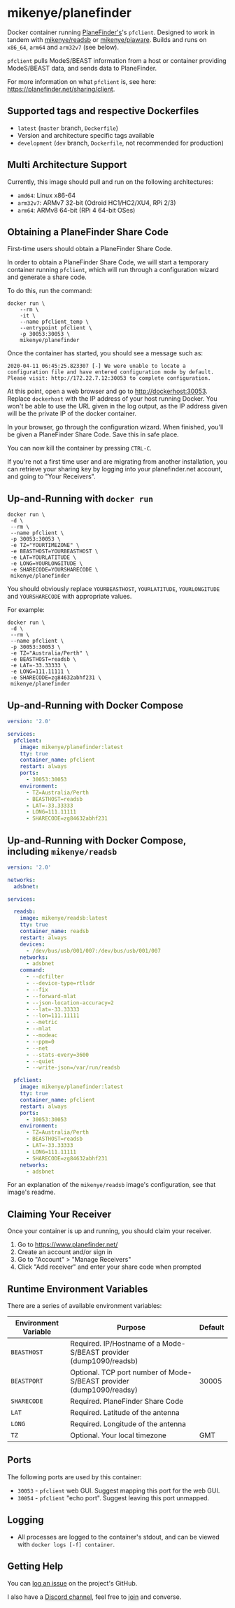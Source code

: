 # mikenye/planefinder

Docker container running [PlaneFinder's](https://planefinder.net/)'s `pfclient`. Designed to work in tandem with [mikenye/readsb](https://hub.docker.com/repository/docker/mikenye/readsb) or [mikenye/piaware](https://hub.docker.com/repository/docker/mikenye/piaware). Builds and runs on `x86_64`, `arm64` and `arm32v7` (see below).

`pfclient` pulls ModeS/BEAST information from a host or container providing ModeS/BEAST data, and sends data to PlaneFinder.

For more information on what `pfclient` is, see here: <https://planefinder.net/sharing/client>.

## Supported tags and respective Dockerfiles

* `latest` (`master` branch, `Dockerfile`)
* Version and architecture specific tags available
* `development` (`dev` branch, `Dockerfile`, not recommended for production)

## Multi Architecture Support

Currently, this image should pull and run on the following architectures:

* `amd64`: Linux x86-64
* `arm32v7`: ARMv7 32-bit (Odroid HC1/HC2/XU4, RPi 2/3)
* `arm64`: ARMv8 64-bit (RPi 4 64-bit OSes)

## Obtaining a PlaneFinder Share Code

First-time users should obtain a PlaneFinder Share Code.

In order to obtain a PlaneFinder Share Code, we will start a temporary container running `pfclient`, which will run through a configuration wizard and generate a share code.

To do this, run the command:

```shell
docker run \
    --rm \
    -it \
    --name pfclient_temp \
    --entrypoint pfclient \
    -p 30053:30053 \
    mikenye/planefinder
```

Once the container has started, you should see a message such as:

```text
2020-04-11 06:45:25.823307 [-] We were unable to locate a configuration file and have entered configuration mode by default. Please visit: http://172.22.7.12:30053 to complete configuration.
```

At this point, open a web browser and go to <http://dockerhost:30053>. Replace `dockerhost` with the IP address of your host running Docker. You won't be able to use the URL given in the log output, as the IP address given will be the private IP of the docker container.

In your browser, go through the configuration wizard. When finished, you'll be given a PlaneFinder Share Code. Save this in safe place.

You can now kill the container by pressing `CTRL-C`.

If you're not a first time user and are migrating from another installation, you can retrieve your sharing key by logging into your planefinder.net account, and going to "Your Receivers".

## Up-and-Running with `docker run`

```shell
docker run \
 -d \
 --rm \
 --name pfclient \
 -p 30053:30053 \
 -e TZ="YOURTIMEZONE" \
 -e BEASTHOST=YOURBEASTHOST \
 -e LAT=YOURLATITUDE \
 -e LONG=YOURLONGITUDE \
 -e SHARECODE=YOURSHARECODE \
 mikenye/planefinder
```

You should obviously replace `YOURBEASTHOST`, `YOURLATITUDE`, `YOURLONGITUDE` and `YOURSHARECODE` with appropriate values.

For example:

```shell
docker run \
 -d \
 --rm \
 --name pfclient \
 -p 30053:30053 \
 -e TZ="Australia/Perth" \
 -e BEASTHOST=readsb \
 -e LAT=-33.33333 \
 -e LONG=111.11111 \
 -e SHARECODE=zg84632abhf231 \
 mikenye/planefinder
```

## Up-and-Running with Docker Compose

```yaml
version: '2.0'

services:
  pfclient:
    image: mikenye/planefinder:latest
    tty: true
    container_name: pfclient
    restart: always
    ports:
      - 30053:30053
    environment:
      - TZ=Australia/Perth
      - BEASTHOST=readsb
      - LAT=-33.33333
      - LONG=111.11111
      - SHARECODE=zg84632abhf231
```

## Up-and-Running with Docker Compose, including `mikenye/readsb`

```yaml
version: '2.0'

networks:
  adsbnet:

services:

  readsb:
    image: mikenye/readsb:latest
    tty: true
    container_name: readsb
    restart: always
    devices:
      - /dev/bus/usb/001/007:/dev/bus/usb/001/007
    networks:
      - adsbnet
    command:
      - --dcfilter
      - --device-type=rtlsdr
      - --fix
      - --forward-mlat
      - --json-location-accuracy=2
      - --lat=-33.33333
      - --lon=111.11111
      - --metric
      - --mlat
      - --modeac
      - --ppm=0
      - --net
      - --stats-every=3600
      - --quiet
      - --write-json=/var/run/readsb

  pfclient:
    image: mikenye/planefinder:latest
    tty: true
    container_name: pfclient
    restart: always
    ports:
      - 30053:30053
    environment:
      - TZ=Australia/Perth
      - BEASTHOST=readsb
      - LAT=-33.33333
      - LONG=111.11111
      - SHARECODE=zg84632abhf231
    networks:
      - adsbnet
```

For an explanation of the `mikenye/readsb` image's configuration, see that image's readme.

## Claiming Your Receiver

Once your container is up and running, you should claim your receiver.

1. Go to <https://www.planefinder.net/>
2. Create an account and/or sign in
3. Go to "Account" > "Manage Receivers"
4. Click "Add receiver" and enter your share code when prompted

## Runtime Environment Variables

There are a series of available environment variables:

| Environment Variable | Purpose                         | Default |
| -------------------- | ------------------------------- | ------- |
| `BEASTHOST`          | Required. IP/Hostname of a Mode-S/BEAST provider (dump1090/readsb) | |
| `BEASTPORT`          | Optional. TCP port number of Mode-S/BEAST provider (dump1090/readsy) | 30005 |
| `SHARECODE`            | Required. PlaneFinder Share Code | |
| `LAT` | Required. Latitude of the antenna | |
| `LONG` | Required. Longitude of the antenna | |
| `TZ`                 | Optional. Your local timezone | GMT     |

## Ports

The following ports are used by this container:

* `30053` - `pfclient` web GUI. Suggest mapping this port for the web GUI.
* `30054` - `pfclient` "echo port". Suggest leaving this port unmapped.

## Logging

* All processes are logged to the container's stdout, and can be viewed with `docker logs [-f] container`.

## Getting Help

You can [log an issue](https://github.com/mikenye/docker-planefinder/issues) on the project's GitHub.

I also have a [Discord channel](https://discord.gg/sTf9uYF), feel free to [join](https://discord.gg/sTf9uYF) and converse.
